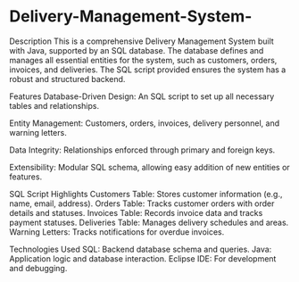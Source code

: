 # Delivery-Management-System-
Description
This is a comprehensive Delivery Management System built with Java, supported by an SQL database. The database defines and manages all essential entities for the system, such as customers, orders, invoices, and deliveries. The SQL script provided ensures the system has a robust and structured backend.

Features
Database-Driven Design:
An SQL script to set up all necessary tables and relationships.

Entity Management:
Customers, orders, invoices, delivery personnel, and warning letters.

Data Integrity:
Relationships enforced through primary and foreign keys.

Extensibility:
Modular SQL schema, allowing easy addition of new entities or features.

SQL Script Highlights
Customers Table:
Stores customer information (e.g., name, email, address).
Orders Table:
Tracks customer orders with order details and statuses.
Invoices Table:
Records invoice data and tracks payment statuses.
Deliveries Table:
Manages delivery schedules and areas.
Warning Letters:
Tracks notifications for overdue invoices.



Technologies Used
SQL: Backend database schema and queries.
Java: Application logic and database interaction.
Eclipse IDE: For development and debugging.
